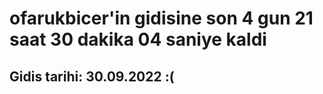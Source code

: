 # ofarukbicer'in gidisine son 4 gun 21 saat 30 dakika 04 saniye kaldi

## Gidis tarihi: 30.09.2022 :(